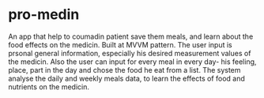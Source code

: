 # pro-medin
An app that help to coumadin patient save them meals, and learn about the food effects on the medicin. Built at MVVM pattern.
The user input is prsonal general information, especially his desired measurement values of the medicin.
Also the user can input for every meal in every day- his feeling, place, part in the day and chose the food he eat from a list.
The system analyse the daily and weekly meals data, to learn the effects of food and nutrients on the medicin.
 
